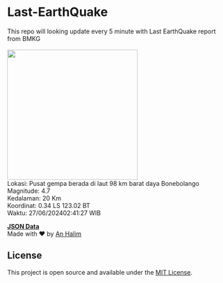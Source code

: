 # Last-EarthQuake
This repo will looking update every 5 minute with Last EarthQuake report from BMKG
<br>
<br>
<img src="https://static.bmkg.go.id/20240627024127.mmi.jpg" width="300"/>
<br>
Lokasi: Pusat gempa berada di laut 98 km barat daya Bonebolango <br>
Magnitude: 4.7 <br>
Kedalaman: 20 Km <br>
Koordinat: 0.34 LS 123.02 BT <br>
Waktu: 27/06/202402:41:27 WIB <br>

<a href="./data/data.json">**JSON Data**</a>
<br>
Made with ❤️ by <a href="https://github.com/an-halim">An Halim</a>
## License

This project is open source and available under the [MIT License](LICENSE).

